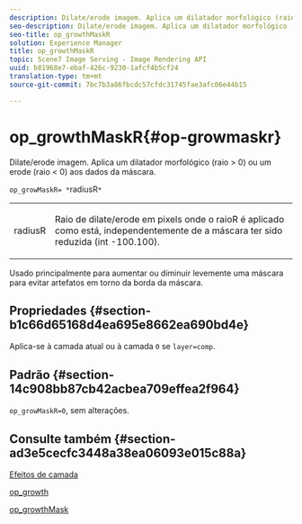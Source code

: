 ```yaml
---
description: Dilate/erode imagem. Aplica um dilatador morfológico (raio > 0) ou um erode (raio < 0) aos dados da máscara.
seo-description: Dilate/erode imagem. Aplica um dilatador morfológico (raio > 0) ou um erode (raio < 0) aos dados da máscara.
seo-title: op_growthMaskR
solution: Experience Manager
title: op_growthMaskR
topic: Scene7 Image Serving - Image Rendering API
uuid: b81968e7-ebaf-426c-9230-1afcf4b5cf24
translation-type: tm+mt
source-git-commit: 7bc7b3a86fbcdc57cfdc31745fae3afc06e44b15

---
```



# op_growthMaskR{#op-growmaskr}

Dilate/erode imagem. Aplica um dilatador morfológico (raio > 0) ou um erode (raio &lt; 0) aos dados da máscara.

`op_growMaskR= *`radiusR`*`

<table id="simpletable_3BAA4523D29E447FA7A4C9009B3E8344"> 
 <tr class="strow"> 
  <td class="stentry"> <p><span class="codeph"><span class="varname"> radiusR</span></span> </p> </td> 
  <td class="stentry"> <p>Raio de dilate/erode em pixels onde o <span class="codeph"><span class="varname"> raioR</span></span> é aplicado como está, independentemente de a máscara ter sido reduzida (int -100.100). </p></td> 
 </tr> 
</table>

Usado principalmente para aumentar ou diminuir levemente uma máscara para evitar artefatos em torno da borda da máscara.

## Propriedades {#section-b1c66d65168d4ea695e8662ea690bd4e}

Aplica-se à camada atual ou à camada `0` se `layer=comp`.

## Padrão {#section-14c908bb87cb42acbea709effea2f964}

`op_growMaskR=0`, sem alterações.

## Consulte também {#section-ad3e5cecfc3448a38ea06093e015c88a}

[Efeitos de camada](../../../../../is-api/http-ref/image-serving-api-ref/c-http-protocol-reference/c-syntax-and-features/r-layer-effects.md#reference-82a6b5311b3d4471ad2799adb3b2201c)

[op_growth](../../../../../is-api/http-ref/image-serving-api-ref/c-http-protocol-reference/c-command-reference/r-op-grow.md#reference-f95f3291c78c42b9a34b1b7e177e739a)

[op_growthMask](../../../../../is-api/http-ref/image-serving-api-ref/c-http-protocol-reference/c-command-reference/r-op-growmask.md#reference-f0f9000af3ae43aba73d3ac1826710a1)
